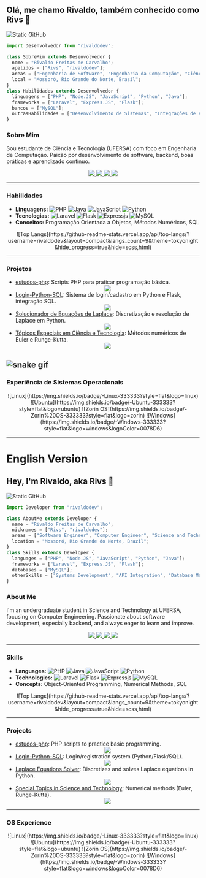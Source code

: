 ## Olá, me chamo Rivaldo, também conhecido como Rivs 👋
<img src="https://img.shields.io/static/v1?label=Overview&message=rivaldodev&color=2e2e3a&style=for-the-badge&logo=GitHub&logoColor=f8efd4" alt="Static GitHub">

```js
import Desenvolvedor from "rivaldodev";

class SobreMim extends Desenvolvedor {
  nome = "Rivaldo Freitas de Carvalho";
  apelidos = ["Rivs", "rivaldodev"];
  areas = ["Engenharia de Software", "Engenharia da Computação", "Ciência e Tecnologia"];
  local = "Mossoró, Rio Grande do Norte, Brasil";
}
class Habilidades extends Desenvolvedor {
  linguagens = ["PHP", "Node.JS", "JavaScript", "Python", "Java"];
  frameworks = ["Laravel", "Express.JS", "Flask"];
  bancos = ["MySQL"];
  outrasHabilidades = ["Desenvolvimento de Sistemas", "Integrações de API", "Gerenciamento de Banco de Dados"];
}
```

### Sobre Mim

Sou estudante de Ciência e Tecnologia (UFERSA) com foco em Engenharia de Computação. Paixão por desenvolvimento de software, backend, boas práticas e aprendizado contínuo.

<p align="center">
  <a href="mailto:rivaldo.freitas.106@gmail.com" title="Gmail">
    <img src="https://img.shields.io/badge/-Gmail-FF0000?style=flat-square&logo=gmail&logoColor=white"/>
  </a>
  <a href="https://www.linkedin.com/in/lrivsl" title="LinkedIn">
    <img src="https://img.shields.io/badge/-Linkedin-0e76a8?style=flat-square&logo=linkedin&logoColor=white"/>
  </a>
  <a href="https://api.whatsapp.com/send?phone=+5585988025690" title="WhatsApp">
    <img src="https://img.shields.io/badge/-WhatsApp-25d366?style=flat-square&logo=whatsapp&logoColor=white"/>
  </a>
  <a href="https://instagram.com/lrivsl" title="Instagram">
    <img src="https://img.shields.io/badge/-Instagram-DF0174?style=flat-square&logo=instagram&logoColor=white"/>
  </a>
</p>

---

### Habilidades

- **Linguagens:** ![PHP](https://img.shields.io/badge/-PHP-333333?style=flat&logo=PHP) ![Java](https://img.shields.io/badge/-Java-333333?style=flat&logo=openjdk&logoColor=007396) ![JavaScript](https://img.shields.io/badge/-JavaScript-333333?style=flat&logo=javascript&logoColor=F7DF1E) ![Python](https://img.shields.io/badge/-Python-333333?style=flat&logo=python&logoColor=3776AB)
- **Tecnologias:** ![Laravel](https://img.shields.io/badge/-Laravel-333333?style=flat&logo=laravel) ![Flask](https://img.shields.io/badge/-Flask-333333?style=flat&logo=flask) ![Expressjs](https://img.shields.io/badge/-Express.js-333333?style=flat&logo=express) ![MySQL](https://img.shields.io/badge/-MySQL-333333?style=flat&logo=mysql)
- **Conceitos:** Programação Orientada a Objetos, Métodos Numéricos, SQL

<div align="center">
  ![Top Langs](https://github-readme-stats.vercel.app/api/top-langs/?username=rivaldodev&layout=compact&langs_count=9&theme=tokyonight&hide_progress=true&hide=scss,html)
</div>

---

### Projetos

- [estudos-php](https://github.com/rivaldodev/estudos-php): Scripts PHP para praticar programação básica.
  <div align="center">
    <a href="https://github.com/rivaldodev/estudos-php">
      <img src="https://github-readme-stats.vercel.app/api/pin/?username=rivaldodev&repo=estudos-php&theme=tokyonight"/>
    </a>
  </div>
- [Login-Python-SQL](https://github.com/rivaldodev/Login-Python-SQL): Sistema de login/cadastro em Python e Flask, integração SQL.
  <div align="center">
    <a href="https://github.com/rivaldodev/Login-Python-SQL">
      <img src="https://github-readme-stats.vercel.app/api/pin/?username=rivaldodev&repo=Login-Python-SQL&theme=tokyonight"/>
    </a>
  </div>
- [Solucionador de Equações de Laplace](https://github.com/rivaldodev/atividade-python): Discretização e resolução de Laplace em Python.
  <div align="center">
    <a href="https://github.com/rivaldodev/atividade-python">
      <img src="https://github-readme-stats.vercel.app/api/pin/?username=rivaldodev&repo=atividade-python&theme=tokyonight"/>
    </a>
  </div>
- [Tópicos Especiais em Ciência e Tecnologia](https://github.com/rivaldodev/T-picos-Especiais-em-Ci-ncia-e-Tecnologia): Métodos numéricos de Euler e Runge-Kutta.
  <div align="center">
    <a href="https://github.com/rivaldodev/T-picos-Especiais-em-Ci-ncia-e-Tecnologia">
      <img src="https://github-readme-stats.vercel.app/api/pin/?username=rivaldodev&repo=T-picos-Especiais-em-Ci-ncia-e-Tecnologia&theme=tokyonight"/>
    </a>
  </div>
![snake gif](https://github.com/rivaldodev/rivaldodev/blob/output/github-contribution-grid-snake.svg)
---

### Experiência de Sistemas Operacionais

<div align="center">
  ![Linux](https://img.shields.io/badge/-Linux-333333?style=flat&logo=linux)
  ![Ubuntu](https://img.shields.io/badge/-Ubuntu-333333?style=flat&logo=ubuntu)
  ![Zorin OS](https://img.shields.io/badge/-Zorin%20OS-333333?style=flat&logo=zorin)
  ![Windows](https://img.shields.io/badge/-Windows-333333?style=flat&logo=windows&logoColor=0078D6)
</div>

-----

# **English Version**

## Hey, I'm Rivaldo, aka Rivs 👋
<img src="https://img.shields.io/static/v1?label=Overview&message=rivaldodev&color=2e2e3a&style=for-the-badge&logo=GitHub&logoColor=f8efd4" alt="Static GitHub">

```js
import Developer from "rivaldodev";

class AboutMe extends Developer {
  name = "Rivaldo Freitas de Carvalho";
  nicknames = ["Rivs", "rivaldodev"];
  areas = ["Software Engineer", "Computer Engineer", "Science and Technology"];
  location = "Mossoró, Rio Grande do Norte, Brazil";
}
class Skills extends Developer {
  languages = ["PHP", "Node.JS", "JavaScript", "Python", "Java"];
  frameworks = ["Laravel", "Express.JS", "Flask"];
  databases = ["MySQL"];
  otherSkills = ["Systems Development", "API Integration", "Database Management"];
}
```

### About Me

I'm an undergraduate student in Science and Technology at UFERSA, focusing on Computer Engineering. Passionate about software development, especially backend, and always eager to learn and improve.

<p align="center">
  <a href="mailto:rivaldo.freitas.106@gmail.com" title="Gmail">
    <img src="https://img.shields.io/badge/-Gmail-FF0000?style=flat-square&logo=gmail&logoColor=white"/>
  </a>
  <a href="https://www.linkedin.com/in/lrivsl" title="LinkedIn">
    <img src="https://img.shields.io/badge/-Linkedin-0e76a8?style=flat-square&logo=linkedin&logoColor=white"/>
  </a>
  <a href="https://api.whatsapp.com/send?phone=+5585988025690" title="WhatsApp">
    <img src="https://img.shields.io/badge/-WhatsApp-25d366?style=flat-square&logo=whatsapp&logoColor=white"/>
  </a>
  <a href="https://instagram.com/lrivsl" title="Instagram">
    <img src="https://img.shields.io/badge/-Instagram-DF0174?style=flat-square&logo=instagram&logoColor=white"/>
  </a>
</p>

---

### Skills

- **Languages:** ![PHP](https://img.shields.io/badge/-PHP-333333?style=flat&logo=PHP) ![Java](https://img.shields.io/badge/-Java-333333?style=flat&logo=openjdk&logoColor=007396) ![JavaScript](https://img.shields.io/badge/-JavaScript-333333?style=flat&logo=javascript&logoColor=F7DF1E) ![Python](https://img.shields.io/badge/-Python-333333?style=flat&logo=python&logoColor=3776AB)
- **Technologies:** ![Laravel](https://img.shields.io/badge/-Laravel-333333?style=flat&logo=laravel) ![Flask](https://img.shields.io/badge/-Flask-333333?style=flat&logo=flask) ![Expressjs](https://img.shields.io/badge/-Express.js-333333?style=flat&logo=express) ![MySQL](https://img.shields.io/badge/-MySQL-333333?style=flat&logo=mysql)
- **Concepts:** Object-Oriented Programming, Numerical Methods, SQL

<div align="center">
  ![Top Langs](https://github-readme-stats.vercel.app/api/top-langs/?username=rivaldodev&layout=compact&langs_count=9&theme=tokyonight&hide_progress=true&hide=scss,html)
</div>

---

### Projects

- [estudos-php](https://github.com/rivaldodev/estudos-php): PHP scripts to practice basic programming.
  <div align="center">
    <a href="https://github.com/rivaldodev/estudos-php">
      <img src="https://github-readme-stats.vercel.app/api/pin/?username=rivaldodev&repo=estudos-php&theme=tokyonight"/>
    </a>
  </div>
- [Login-Python-SQL](https://github.com/rivaldodev/Login-Python-SQL): Login/registration system (Python/Flask/SQL).
  <div align="center">
    <a href="https://github.com/rivaldodev/Login-Python-SQL">
      <img src="https://github-readme-stats.vercel.app/api/pin/?username=rivaldodev&repo=Login-Python-SQL&theme=tokyonight"/>
    </a>
  </div>
- [Laplace Equations Solver](https://github.com/rivaldodev/atividade-python): Discretizes and solves Laplace equations in Python.
  <div align="center">
    <a href="https://github.com/rivaldodev/atividade-python">
      <img src="https://github-readme-stats.vercel.app/api/pin/?username=rivaldodev&repo=atividade-python&theme=tokyonight"/>
    </a>
  </div>
- [Special Topics in Science and Technology](https://github.com/rivaldodev/T-picos-Especiais-em-Ci-ncia-e-Tecnologia): Numerical methods (Euler, Runge-Kutta).
  <div align="center">
    <a href="https://github.com/rivaldodev/T-picos-Especiais-em-Ci-ncia-e-Tecnologia">
      <img src="https://github-readme-stats.vercel.app/api/pin/?username=rivaldodev&repo=T-picos-Especiais-em-Ci-ncia-e-Tecnologia&theme=tokyonight"/>
    </a>
  </div>

---

### OS Experience

<div align="center">
  ![Linux](https://img.shields.io/badge/-Linux-333333?style=flat&logo=linux)
  ![Ubuntu](https://img.shields.io/badge/-Ubuntu-333333?style=flat&logo=ubuntu)
  ![Zorin OS](https://img.shields.io/badge/-Zorin%20OS-333333?style=flat&logo=zorin)
  ![Windows](https://img.shields.io/badge/-Windows-333333?style=flat&logo=windows&logoColor=0078D6)
</div>
